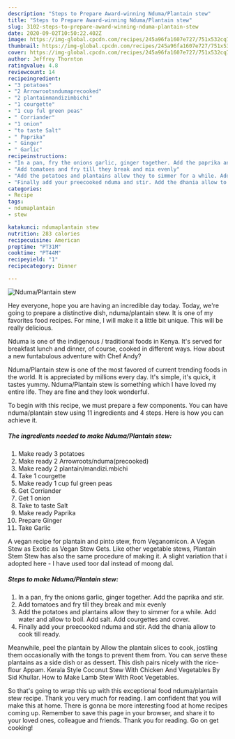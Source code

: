 ```yaml
---
description: "Steps to Prepare Award-winning Nduma/Plantain stew"
title: "Steps to Prepare Award-winning Nduma/Plantain stew"
slug: 3102-steps-to-prepare-award-winning-nduma-plantain-stew
date: 2020-09-02T10:50:22.402Z
image: https://img-global.cpcdn.com/recipes/245a96fa1607e727/751x532cq70/ndumaplantain-stew-recipe-main-photo.jpg
thumbnail: https://img-global.cpcdn.com/recipes/245a96fa1607e727/751x532cq70/ndumaplantain-stew-recipe-main-photo.jpg
cover: https://img-global.cpcdn.com/recipes/245a96fa1607e727/751x532cq70/ndumaplantain-stew-recipe-main-photo.jpg
author: Jeffrey Thornton
ratingvalue: 4.8
reviewcount: 14
recipeingredient:
- "3 potatoes"
- "2 Arrowrootsndumaprecooked"
- "2 plantainmandizimbichi"
- "1 courgette"
- "1 cup ful green peas"
- " Corriander"
- "1 onion"
- "to taste Salt"
- " Paprika"
- " Ginger"
- " Garlic"
recipeinstructions:
- "In a pan, fry the onions garlic, ginger together. Add the paprika and stir."
- "Add tomatoes and fry till they break and mix evenly"
- "Add the potatoes and plantains allow they to simmer for a while. Add water and allow to boil. Add salt. Add courgettes and cover."
- "Finally add your preecooked nduma and stir. Add the dhania allow to cook till ready."
categories:
- Recipe
tags:
- ndumaplantain
- stew

katakunci: ndumaplantain stew 
nutrition: 283 calories
recipecuisine: American
preptime: "PT31M"
cooktime: "PT44M"
recipeyield: "1"
recipecategory: Dinner

---
```



![Nduma/Plantain stew](https://img-global.cpcdn.com/recipes/245a96fa1607e727/751x532cq70/ndumaplantain-stew-recipe-main-photo.jpg)

Hey everyone, hope you are having an incredible day today. Today, we're going to prepare a distinctive dish, nduma/plantain stew. It is one of my favorites food recipes. For mine, I will make it a little bit unique. This will be really delicious.

Nduma is one of the indigenous / traditional foods in Kenya. It&#39;s served for breakfast lunch and dinner, of course, cooked in different ways. How about a new funtabulous adventure with Chef Andy?

Nduma/Plantain stew is one of the most favored of current trending foods in the world. It is appreciated by millions every day. It's simple, it's quick, it tastes yummy. Nduma/Plantain stew is something which I have loved my entire life. They are fine and they look wonderful.


To begin with this recipe, we must prepare a few components. You can have nduma/plantain stew using 11 ingredients and 4 steps. Here is how you can achieve it.

<!--inarticleads1-->

##### The ingredients needed to make Nduma/Plantain stew:

1. Make ready 3 potatoes
1. Make ready 2 Arrowroots/nduma(precooked)
1. Make ready 2 plantain/mandizi.mbichi
1. Take 1 courgette
1. Make ready 1 cup ful green peas
1. Get  Corriander
1. Get 1 onion
1. Take to taste Salt
1. Make ready  Paprika
1. Prepare  Ginger
1. Take  Garlic


A vegan recipe for plantain and pinto stew, from Veganomicon. A Vegan Stew as Exotic as Vegan Stew Gets. Like other vegetable stews, Plantain Stem Stew has also the same procedure of making it. A slight variation that i adopted here - I have used toor dal instead of moong dal. 

<!--inarticleads2-->

##### Steps to make Nduma/Plantain stew:

1. In a pan, fry the onions garlic, ginger together. Add the paprika and stir.
1. Add tomatoes and fry till they break and mix evenly
1. Add the potatoes and plantains allow they to simmer for a while. Add water and allow to boil. Add salt. Add courgettes and cover.
1. Finally add your preecooked nduma and stir. Add the dhania allow to cook till ready.


Meanwhile, peel the plantain by Allow the plantain slices to cook, jostling them occasionally with the tongs to prevent them from. You can serve these plantains as a side dish or as dessert. This dish pairs nicely with the rice-flour Appam. Kerala Style Coconut Stew With Chicken And Vegetables By Sid Khullar. How to Make Lamb Stew With Root Vegetables. 

So that's going to wrap this up with this exceptional food nduma/plantain stew recipe. Thank you very much for reading. I am confident that you will make this at home. There is gonna be more interesting food at home recipes coming up. Remember to save this page in your browser, and share it to your loved ones, colleague and friends. Thank you for reading. Go on get cooking!
